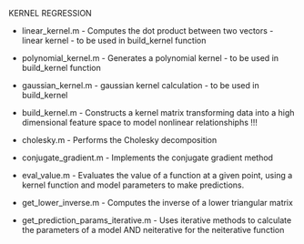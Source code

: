KERNEL REGRESSION
- linear_kernel.m - Computes the dot product between two vectors - linear
kernel - to be used in build_kernel function

- polynomial_kernel.m - Generates a polynomial kernel - to be used in
build_kernel function

- gaussian_kernel.m - gaussian kernel calculation - to be used in build_kernel

- build_kernel.m - Constructs a kernel matrix transforming data
into a high dimensional feature space to model nonlinear relationshiphs !!!

- cholesky.m - Performs the Cholesky decomposition

- conjugate_gradient.m - Implements the conjugate gradient method

- eval_value.m - Evaluates the value of a function at a given point,
using a kernel function and model parameters to make predictions.

- get_lower_inverse.m - Computes the inverse of a lower triangular matrix

- get_prediction_params_iterative.m - Uses iterative methods to calculate
the parameters of a model AND neiterative for the neiterative function
